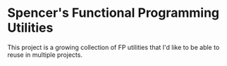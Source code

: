# Spencer's Functional Programming Utilities
This project is a growing collection of FP utilities that I'd like to be able to
reuse in multiple projects.

